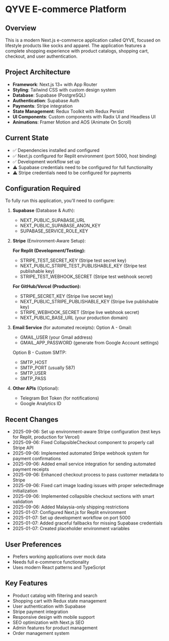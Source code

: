 # QYVE E-commerce Platform

## Overview
This is a modern Next.js e-commerce application called QYVE, focused on lifestyle products like socks and apparel. The application features a complete shopping experience with product catalogs, shopping cart, checkout, and user authentication.

## Project Architecture
- **Framework**: Next.js 13+ with App Router
- **Styling**: Tailwind CSS with custom design system
- **Database**: Supabase (PostgreSQL)
- **Authentication**: Supabase Auth
- **Payments**: Stripe integration
- **State Management**: Redux Toolkit with Redux Persist
- **UI Components**: Custom components with Radix UI and Headless UI
- **Animations**: Framer Motion and AOS (Animate On Scroll)

## Current State
- ✅ Dependencies installed and configured
- ✅ Next.js configured for Replit environment (port 5000, host binding)
- ✅ Development workflow set up
- ⚠️ Supabase credentials need to be configured for full functionality
- ⚠️ Stripe credentials need to be configured for payments

## Configuration Required
To fully run this application, you'll need to configure:

1. **Supabase** (Database & Auth):
   - NEXT_PUBLIC_SUPABASE_URL
   - NEXT_PUBLIC_SUPABASE_ANON_KEY
   - SUPABASE_SERVICE_ROLE_KEY

2. **Stripe** (Environment-Aware Setup):
   
   **For Replit (Development/Testing):**
   - STRIPE_TEST_SECRET_KEY (Stripe test secret key)
   - NEXT_PUBLIC_STRIPE_TEST_PUBLISHABLE_KEY (Stripe test publishable key)
   - STRIPE_TEST_WEBHOOK_SECRET (Stripe test webhook secret)
   
   **For GitHub/Vercel (Production):**
   - STRIPE_SECRET_KEY (Stripe live secret key)
   - NEXT_PUBLIC_STRIPE_PUBLISHABLE_KEY (Stripe live publishable key)
   - STRIPE_WEBHOOK_SECRET (Stripe live webhook secret)
   - NEXT_PUBLIC_BASE_URL (your production domain)

3. **Email Service** (for automated receipts):
   Option A - Gmail:
   - GMAIL_USER (your Gmail address)
   - GMAIL_APP_PASSWORD (generate from Google Account settings)
   
   Option B - Custom SMTP:
   - SMTP_HOST
   - SMTP_PORT (usually 587)
   - SMTP_USER
   - SMTP_PASS

4. **Other APIs** (Optional):
   - Telegram Bot Token (for notifications)
   - Google Analytics ID

## Recent Changes
- 2025-09-06: Set up environment-aware Stripe configuration (test keys for Replit, production for Vercel)
- 2025-09-06: Fixed CollapsibleCheckout component to properly call Stripe API
- 2025-09-06: Implemented automated Stripe webhook system for payment confirmations
- 2025-09-06: Added email service integration for sending automated payment receipts
- 2025-09-06: Enhanced checkout process to pass customer metadata to Stripe
- 2025-09-06: Fixed cart image loading issues with proper selectedImage initialization
- 2025-09-06: Implemented collapsible checkout sections with smart validation
- 2025-09-06: Added Malaysia-only shipping restrictions
- 2025-01-07: Configured Next.js for Replit environment
- 2025-01-07: Set up development workflow on port 5000
- 2025-01-07: Added graceful fallbacks for missing Supabase credentials
- 2025-01-07: Created placeholder environment variables

## User Preferences
- Prefers working applications over mock data
- Needs full e-commerce functionality
- Uses modern React patterns and TypeScript

## Key Features
- Product catalog with filtering and search
- Shopping cart with Redux state management
- User authentication with Supabase
- Stripe payment integration
- Responsive design with mobile support
- SEO optimization with Next.js SEO
- Admin features for product management
- Order management system